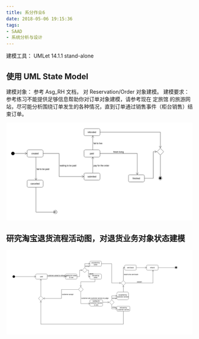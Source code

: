 ```yaml
---
title: 系分作业6
date: 2018-05-06 19:15:36
tags:
- SAAD
- 系统分析与设计
---
```

建模工具： UMLet 14.1.1 stand-alone

## 使用 UML State Model

建模对象： 参考 Asg_RH 文档， 对 Reservation/Order 对象建模。
建模要求： 参考练习不能提供足够信息帮助你对订单对象建模，请参考现在 定旅馆 的旅游网站，尽可能分析围绕订单发生的各种情况，直到订单通过销售事件（柜台销售）结束订单。

![hw6](/images/saad-6-1.png)

## 研究淘宝退货流程活动图，对退货业务对象状态建模

![hw6](/images/saad-6-2.png)